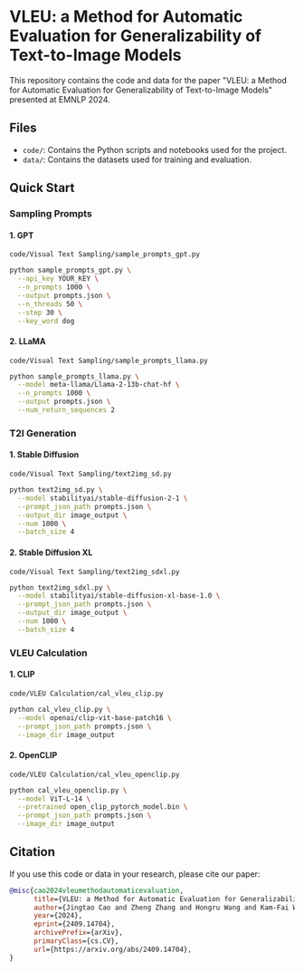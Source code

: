 # VLEU: a Method for Automatic Evaluation for Generalizability of Text-to-Image Models

This repository contains the code and data for the paper "VLEU: a Method for Automatic Evaluation for Generalizability of Text-to-Image Models" presented at EMNLP 2024.

## Files

- `code/`: Contains the Python scripts and notebooks used for the project.
- `data/`: Contains the datasets used for training and evaluation.

## Quick Start

### Sampling Prompts

#### 1. GPT

`code/Visual Text Sampling/sample_prompts_gpt.py`
```sh
python sample_prompts_gpt.py \
  --api_key YOUR_KEY \
  --n_prompts 1000 \
  --output prompts.json \
  --n_threads 50 \
  --step 30 \
  --key_word dog
```

#### 2. LLaMA

`code/Visual Text Sampling/sample_prompts_llama.py`
```sh
python sample_prompts_llama.py \
  --model meta-llama/Llama-2-13b-chat-hf \
  --n_prompts 1000 \
  --output prompts.json \
  --num_return_sequences 2
```

### T2I Generation

#### 1. Stable Diffusion

`code/Visual Text Sampling/text2img_sd.py`
```sh
python text2img_sd.py \
  --model stabilityai/stable-diffusion-2-1 \
  --prompt_json_path prompts.json \
  --output_dir image_output \
  --num 1000 \
  --batch_size 4
```

#### 2. Stable Diffusion XL

`code/Visual Text Sampling/text2img_sdxl.py`
```sh
python text2img_sdxl.py \
  --model stabilityai/stable-diffusion-xl-base-1.0 \
  --prompt_json_path prompts.json \
  --output_dir image_output \
  --num 1000 \
  --batch_size 4
```

### VLEU Calculation

#### 1. CLIP

`code/VLEU Calculation/cal_vleu_clip.py`
```sh
python cal_vleu_clip.py \
  --model openai/clip-vit-base-patch16 \
  --prompt_json_path prompts.json \
  --image_dir image_output
```

#### 2. OpenCLIP

`code/VLEU Calculation/cal_vleu_openclip.py`
```sh
python cal_vleu_openclip.py \
  --model ViT-L-14 \
  --pretrained open_clip_pytorch_model.bin \
  --prompt_json_path prompts.json \
  --image_dir image_output
```

## Citation

If you use this code or data in your research, please cite our paper:

```bibtex
@misc{cao2024vleumethodautomaticevaluation,
      title={VLEU: a Method for Automatic Evaluation for Generalizability of Text-to-Image Models}, 
      author={Jingtao Cao and Zheng Zhang and Hongru Wang and Kam-Fai Wong},
      year={2024},
      eprint={2409.14704},
      archivePrefix={arXiv},
      primaryClass={cs.CV},
      url={https://arxiv.org/abs/2409.14704}, 
}
```